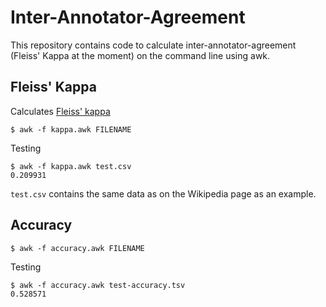 # Inter-Annotator-Agreement

This repository contains code to calculate inter-annotator-agreement (Fleiss' Kappa at the moment) on the command line using awk.

## Fleiss' Kappa

Calculates [Fleiss' kappa](https://en.wikipedia.org/wiki/Fleiss%27_kappa)
```
$ awk -f kappa.awk FILENAME
```

Testing
```
$ awk -f kappa.awk test.csv
0.209931
```

`test.csv` contains the same data as on the Wikipedia page as an example.


## Accuracy
```
$ awk -f accuracy.awk FILENAME
```

Testing 
```
$ awk -f accuracy.awk test-accuracy.tsv
0.528571
```